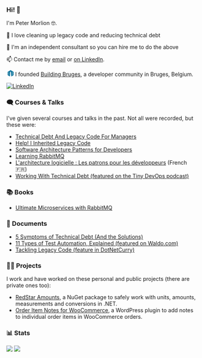 ### Hi! 👋

I'm Peter Morlion 🤓.

🧹 I love cleaning up legacy code and reducing technical debt

🤝 I'm an independent consultant so you can hire me to do the above

📫 Contact me by [email](info@redstar.be) or [on LinkedIn](https://www.linkedin.com/in/petermorlion/).

![](./img/building-bruges.png) I founded [Building Bruges](https://buildingbruges.be), a developer community in Bruges, Belgium.

<a href="https://www.linkedin.com/in/petermorlion/"><img src="https://img.shields.io/badge/LinkedIn-0077B5?style=for-the-badge&logo=linkedin&logoColor=white" alt="LinkedIn" /></a>

### 🗨️ Courses & Talks

I've given several courses and talks in the past. Not all were recorded, but these were:

- [Technical Debt And Legacy Code For Managers](https://www.linkedin.com/learning/technical-debt-and-legacy-code-for-managers/)
- [Help! I Inherited Legacy Code](https://www.facebook.com/watch/live/?ref=watch_permalink&v=926169745020312)
- [Software Architecture Patterns for Developers](https://www.linkedin.com/learning-login/share?forceAccount=false&redirect=https%3A%2F%2Fwww.linkedin.com%2Flearning%2Fsoftware-architecture-patterns-for-developers%3Ftrk%3Dshare_ent_url%26shareId%3D3xIVJKEwQdWzXMfZ%252BZI5Xw%253D%253D)
- [Learning RabbitMQ](https://www.linkedin.com/learning-login/share?forceAccount=false&redirect=https%3A%2F%2Fwww.linkedin.com%2Flearning%2Flearning-rabbitmq%3Ftrk%3Dshare_ent_url%26shareId%3DH5XRj4KzQKaHLo5Rq2zeFg%253D%253D)
- [L'architecture logicielle : Les patrons pour les développeurs](https://www.linkedin.com/learning/l-architecture-logicielle-les-patrons-pour-les-developpeurs/aborder-les-microservices?autoplay=true) (French :fr:)
- [Working With Technical Debt (featured on the Tiny DevOps podcast)](https://jhall.io/archive/2021/06/01/tiny-devops-episode-4-working-with-technical-debt/)

### 📚 Books

- [Ultimate Microservices with RabbitMQ](https://www.amazon.com/Ultimate-Microservices-RabbitMQ-Architecture-Integration/dp/8197256306)

### 📄 Documents

- [5 Symptoms of Technical Debt (And the Solutions)](https://www.redstar.be/wp-content/uploads/2022/10/5-Symptoms-of-Technical-Debt-and-Solutions.pdf)
- [11 Types of Test Automation, Explained (featured on Waldo.com)](https://www.waldo.com/mobile-testing/types)
- [Tackling Legacy Code (feature in DotNetCurry)](https://www.dotnetcurry.com/patterns-practices/tackling-legacy-code-tips)

### 🧑‍💻 Projects

I work and have worked on these personal and public projects (there are private ones too):
- [RedStar Amounts](https://petermorlion.github.io/RedStar.Amounts/), a NuGet package to safely work with units, amounts, measurements and conversions in .NET.
- [Order Item Notes for WooCommerce](https://wordpress.org/plugins/order-item-notes-for-woocommerce/), a WordPress plugin to add notes to individual order items in WooCommerce orders.

### 📊 Stats

![](https://github-readme-stats.vercel.app/api?username=petermorlion&theme=blue-green)
![](https://github-readme-stats.vercel.app/api/top-langs/?username=petermorlion&theme=blue-green)


<!--
**petermorlion/petermorlion** is a ✨ _special_ ✨ repository because its `README.md` (this file) appears on your GitHub profile.

Here are some ideas to get you started:

- 🔭 I’m currently working on ...
- 🌱 I’m currently learning ...
- 👯 I’m looking to collaborate on ...
- 🤔 I’m looking for help with ...
- 💬 Ask me about ...
- 📫 How to reach me: ...
- 😄 Pronouns: ...
- ⚡ Fun fact: ...
-->
